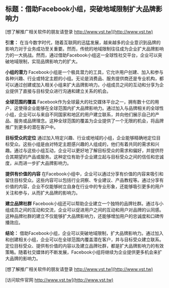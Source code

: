 ## **标题：借助Facebook小组，突破地域限制扩大品牌影响力**

[想了解推广相关软件的朋友请登录 http://www.vst.tw](http://www.vst.tw)

**引言：**
在当今数字时代，随着互联网的迅猛发展，越来越多的企业意识到品牌的影响力对于业务成功至关重要。然而，传统的地域限制往往成为企业扩大品牌影响力的一大挑战。然而，通过借助Facebook小组这一全球性社交平台，企业可以突破地域限制，实现品牌影响力的扩大。

**小组的潜力**
Facebook小组是一个极具潜力的工具，它允许用户创建、加入和参与各种兴趣、行业或特定主题的小组。无论是消费品、服务提供商还是专业机构，都可以通过创建或加入相关小组来扩大品牌影响力。小组成员之间的互动和分享为企业提供了直接与目标受众进行沟通和建立关系的机会。

**全球范围的覆盖**
Facebook作为全球最大的社交媒体平台之一，拥有数十亿的用户，这使得企业能够在全球范围内扩大品牌影响力。通过加入与品牌相关的全球性小组，企业可以与来自不同国家和地区的用户建立联系，并向他们展示自己的产品、服务或品牌理念。这种全球范围的覆盖为企业提供了一个无限的机会，将品牌推广到更多的潜在客户中。

**目标受众的定位**
通过加入特定兴趣、行业或地域的小组，企业能够精确地定位目标受众。这些小组是由对特定主题感兴趣的人组成的，他们有着共同的需求和兴趣。通过与这些小组互动，企业可以更好地了解目标受众的需求和偏好，并提供符合其期望的产品或服务。这种定位有助于企业建立起与目标受众之间的信任和忠诚度，从而进一步扩大品牌影响力。

**提供有价值的内容**
在Facebook小组中，企业可以通过分享有价值的内容来吸引和留住目标受众。这些内容可以包括行业洞察、专业建议、产品教程等。通过分享有价值的内容，企业不仅能够树立自身在行业中的专业形象，还能够吸引更多的用户关注和参与，从而扩大品牌的影响力。

**建立品牌社群**
Facebook小组还可以帮助企业建立一个独特的品牌社群。通过与小组成员之间的互动和交流，企业可以促进用户之间的互动和用户对品牌的认同感。这种品牌社群的建立不仅能够扩大品牌影响力，还能够增加用户的忠诚度和口碑传播效应。

**结论：**
借助Facebook小组，企业可以突破地域限制，扩大品牌影响力。通过加入和创建相关小组，企业可以在全球范围内覆盖潜在客户，并与目标受众建立联系。定位目标受众、提供有价值的内容以及建立品牌社群，都是扩大品牌影响力的有效策略。随着社交媒体的不断发展，Facebook小组将继续为企业提供更多机会来扩大品牌的影响力。

[想了解推广相关软件的朋友请登录 http://www.vst.tw](http://www.vst.tw)


[访问软件官网 http://www.vst.tw](http://www.vst.tw)

